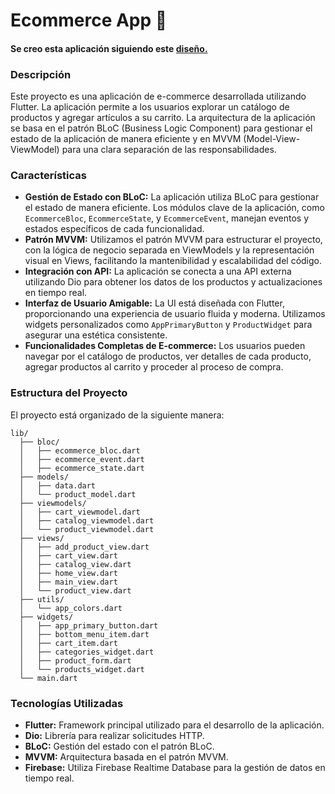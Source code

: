 # Ecommerce App 📱 

#### Se creo esta aplicación siguiendo este [diseño.](https://dribbble.com/shots/22831990-Ecommerce-App-Concept)

### Descripción
Este proyecto es una aplicación de e-commerce desarrollada utilizando Flutter. La aplicación permite a los usuarios explorar un catálogo de productos y agregar artículos a su carrito. La arquitectura de la aplicación se basa en el patrón BLoC (Business Logic Component) para gestionar el estado de la aplicación de manera eficiente y en MVVM (Model-View-ViewModel) para una clara separación de las responsabilidades.

### Características
- **Gestión de Estado con BLoC:** La aplicación utiliza BLoC para gestionar el estado de manera eficiente. Los módulos clave de la aplicación, como `EcommerceBloc`, `EcommerceState`, y `EcommerceEvent`, manejan eventos y estados específicos de cada funcionalidad.
- **Patrón MVVM:** Utilizamos el patrón MVVM para estructurar el proyecto, con la lógica de negocio separada en ViewModels y la representación visual en Views, facilitando la mantenibilidad y escalabilidad del código.
- **Integración con API:** La aplicación se conecta a una API externa utilizando Dio para obtener los datos de los productos y actualizaciones en tiempo real.
- **Interfaz de Usuario Amigable:** La UI está diseñada con Flutter, proporcionando una experiencia de usuario fluida y moderna. Utilizamos widgets personalizados como `AppPrimaryButton` y `ProductWidget` para asegurar una estética consistente.
- **Funcionalidades Completas de E-commerce:** Los usuarios pueden navegar por el catálogo de productos, ver detalles de cada producto, agregar productos al carrito y proceder al proceso de compra.

### Estructura del Proyecto
El proyecto está organizado de la siguiente manera:

```
lib/
  ├── bloc/
  │   ├── ecommerce_bloc.dart
  │   ├── ecommerce_event.dart
  │   ├── ecommerce_state.dart
  ├── models/
  │   ├── data.dart
  │   └── product_model.dart
  ├── viewmodels/
  │   ├── cart_viewmodel.dart
  │   ├── catalog_viewmodel.dart
  │   └── product_viewmodel.dart
  ├── views/
  │   ├── add_product_view.dart
  │   ├── cart_view.dart
  │   ├── catalog_view.dart
  │   ├── home_view.dart
  │   ├── main_view.dart
  │   └── product_view.dart
  ├── utils/
  │   └── app_colors.dart
  ├── widgets/
  │   ├── app_primary_button.dart
  │   ├── bottom_menu_item.dart
  │   ├── cart_item.dart
  │   ├── categories_widget.dart
  │   ├── product_form.dart
  │   └── products_widget.dart
  └── main.dart
```


### Tecnologías Utilizadas
- **Flutter:** Framework principal utilizado para el desarrollo de la aplicación.
- **Dio:** Librería para realizar solicitudes HTTP.
- **BLoC:** Gestión del estado con el patrón BLoC.
- **MVVM:** Arquitectura basada en el patrón MVVM.
- **Firebase:** Utiliza Firebase Realtime Database para la gestión de datos en tiempo real.




